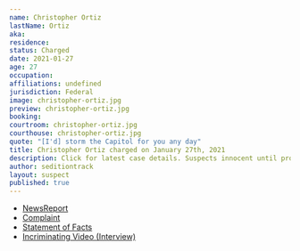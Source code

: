 ```yaml
---
name: Christopher Ortiz
lastName: Ortiz
aka: 
residence: 
status: Charged
date: 2021-01-27
age: 27
occupation: 
affiliations: undefined
jurisdiction: Federal
image: christopher-ortiz.jpg
preview: christopher-ortiz.jpg
booking: 
courtroom: christopher-ortiz.jpg
courthouse: christopher-ortiz.jpg
quote: "[I'd] storm the Capitol for you any day"
title: Christopher Ortiz charged on January 27th, 2021
description: Click for latest case details. Suspects innocent until proven guilty.
author: seditiontrack
layout: suspect
published: true
---
```

- [NewsReport](https://nypost.com/2021/01/27/instagram-dm-leads-to-capitol-rioters-arrest/)
- [Complaint](https://www.justice.gov/opa/page/file/1361296/download)
- [Statement of Facts](https://www.justice.gov/opa/page/file/1361296/download)
- [Incriminating Video (Interview)](https://www.dailymail.co.uk/news/article-9195481/Long-Island-man-Christopher-Ortiz-charged-participating-Capitol-riot-went-understand-people.html)

